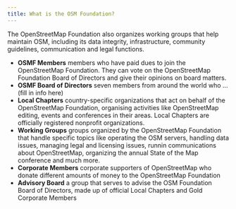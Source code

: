 ```yaml
---
title: What is the OSM Foundation?
---
```


The OpenStreetMap Foundation also organizes working groups that help maintain OSM, including its data integrity, infrastructure, community guidelines, communication and legal functions.

* **OSMF Members** members who have paid dues to join the OpenStreetMap Foundation. They can vote on the OpenStreetMap Foundation Board of Directors and give their opinions on board matters.
* **OSMF Board of Directors** seven members from around the world who … (fill in info here)
* **Local Chapters** country-specific organizations that act on behalf of the OpenStreetMap Foundation, organising activities like OpenStreetMap editing, events and conferences in their areas. Local Chapters are officially registered nonprofit organizations.
* **Working Groups** groups organized by the OpenStreetMap Foundation that handle specific topics like operating the OSM servers, handling data issues, managing legal and licensing issues, runnin communications about OpenStreetMap, organizing the annual State of the Map conference and much more.
* **Corporate Members** corporate supporters of OpenStreetMap who donate different amounts of money to the OpenStreetMap Foundation
* **Advisory Board**  a group that serves to advise the OSM Foundation Board of Directors, made up of official Local Chapters and Gold Corporate Members
